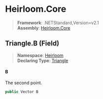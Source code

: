 # Heirloom.Core

> **Framework**: .NETStandard,Version=v2.1  
> **Assembly**: [Heirloom.Core][0]

## Triangle.B (Field)

> **Namespace**: [Heirloom][0]  
> **Declaring Type**: [Triangle][1]

#### B

The second point.

```cs
public Vector B
```

[0]: ../../../Heirloom.Core.md
[1]: ../Triangle.md

